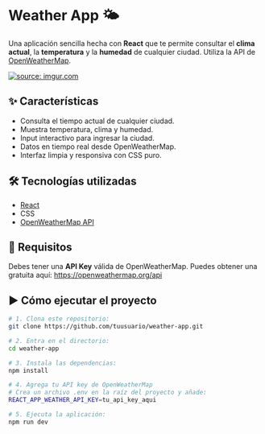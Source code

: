 # Weather App 🌤️

Una aplicación sencilla hecha con **React** que te permite consultar el **clima actual**, la **temperatura** y la **humedad** de cualquier ciudad. Utiliza la API de [OpenWeatherMap](https://openweathermap.org/api).

<a href="https://i.imgur.com/iZqZ2Qm.png"><img src="https://i.imgur.com/iZqZ2Qm.png" title="source: imgur.com" /></a>


## ✨ Características

- Consulta el tiempo actual de cualquier ciudad.
- Muestra temperatura, clima y humedad.
- Input interactivo para ingresar la ciudad.
- Datos en tiempo real desde OpenWeatherMap.
- Interfaz limpia y responsiva con CSS puro.

## 🛠️ Tecnologías utilizadas

- [React](https://reactjs.org/)
- CSS
- [OpenWeatherMap API](https://openweathermap.org/api)

## 🔑 Requisitos

Debes tener una **API Key** válida de OpenWeatherMap. Puedes obtener una gratuita aquí: https://openweathermap.org/api

## ▶️ Cómo ejecutar el proyecto

```bash
# 1. Clona este repositorio:
git clone https://github.com/tuusuario/weather-app.git

# 2. Entra en el directorio:
cd weather-app

# 3. Instala las dependencias:
npm install

# 4. Agrega tu API key de OpenWeatherMap
# Crea un archivo .env en la raíz del proyecto y añade:
REACT_APP_WEATHER_API_KEY=tu_api_key_aqui

# 5. Ejecuta la aplicación:
npm run dev

